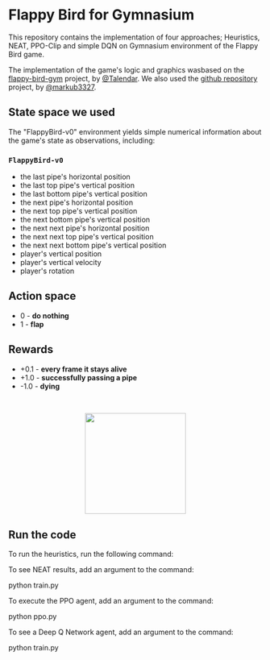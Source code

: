 # Flappy Bird for Gymnasium

This repository contains the implementation of four approaches; Heuristics, NEAT, PPO-Clip and simple DQN on Gymnasium environment of
the Flappy Bird game. 

The implementation of the game's logic and graphics wasbased on the [flappy-bird-gym](https://github.com/Talendar/flappy-bird-gym) project, by
[@Talendar](https://github.com/Talendar). We also used the [github repository](https://github.com/markub3327/flappy-bird-gymnasium) project, by [@markub3327](https://github.com/markub3327).

## State space we used
The "FlappyBird-v0" environment yields simple numerical information about the game's state as observations, including:

### `FlappyBird-v0`
* the last pipe's horizontal position
* the last top pipe's vertical position
* the last bottom pipe's vertical position
* the next pipe's horizontal position
* the next top pipe's vertical position
* the next bottom pipe's vertical position
* the next next pipe's horizontal position
* the next next top pipe's vertical position
* the next next bottom pipe's vertical position
* player's vertical position
* player's vertical velocity
* player's rotation

## Action space

* 0 - **do nothing**
* 1 - **flap**

## Rewards

* +0.1 - **every frame it stays alive**
* +1.0 - **successfully passing a pipe**
* -1.0 - **dying**

<br>

<p align="center">
  <img align="center" 
       src="https://github.com/markub3327/flappy-bird-gymnasium/blob/main/imgs/dqn.gif?raw=true" 
       width="200"/>
</p>
    

## Run the code

To run the heuristics, run the following command:

   
To see NEAT results, add an argument to the command:

  python train.py
  
To execute the PPO agent, add an argument to the command:

  python ppo.py

To see a Deep Q Network agent, add an argument to the command:

   python train.py
